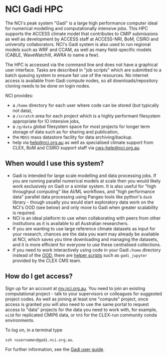# NCI Gadi HPC

The NCI's peak system "Gadi" is a large high performance computer ideal for numerical modelling and computationally intensive jobs. This HPC supports the ACCESS climate model that contributes to CMIP submissions as well as development by ACCESS staff at ACCESS-NRI, BoM, CSIRO and university collaborators. NCI's Gadi system is also used to run regional models such as WRF and CCAM, as well as many field-specific models (CABLE, WaveWatchIII, AWRA to name a few). 

The HPC is accessed via the command line and does not have a graphical user interface. Tasks are described in "job scripts" which are submitted to a batch queuing system to ensure fair use of the resources. No internet access is available from Gadi compute nodes, so all downloads/repository cloning needs to be done on login nodes.

NCI provides:
- a `/home` directory for each user where code can be stored (but typically not data), 
- a `/scratch` area for each project which is a highly performant filesystem appropriate for IO intensive jobs, 
- a `/g/data` global filesystem space for most projects for longer term storage of data such as for sharing and publication,
- the `MDSS` mass datastore facility for data archiving/backup.
- help via help@nci.org.au as well as specialised climate support from CLEX, BoM and CSIRO support staff via cws-help@nci.org.au.

## When would I use this system? 
- Gadi is intended for large scale modelling and data processing jobs. If you are running parallel numerical models at scale then you would likely work exclusively on Gadi or a similar system. It is also useful for "high throughput computing" like AI/ML workflows, and "high performance data" parallel data processing using Pangeo tools like python's `dask` library - though usually you would start exploratory data work on the NCI's OOD (see below) and only move to Gadi when greater scalability is required.
- NCI is an ideal platform to use when collaborating with peers from other institutions as it is available to all Australian researchers. 
- If you are wanting to use large reference climate datasets as input for your research, chances are the data you want may already be available at NCI, which saves you time downloading and managing the datasets, and it is more efficient for everyone to use these centralised collections.
- If you need to work interactively using code in your Gadi `/home` directory instead of the [OOD](https://acdguide.github.io/BigData/platforms/platforms-nci-ood.html), there are [helper scripts](https://github.com/coecms/nci_scripts) such as `gadi_jupyter` provided by the CLEX CMS team.

## How do I get access? 
Sign up for an account at [my.nci.org.au](https://my.nci.org.au/mancini/). You need to join an existing computational project - talk to your supervisors or colleagues for suggested project codes. As well as joining at least one "compute" project, once access is granted you will also need to use the same portal to request access to "data" projects for the data you need to work with, for example, `oi10` for replicated CMIP6 data, or `hh5` for the CLEX-run community conda environments.

To log on, in a terminal type 

`ssh <username>@gadi.nci.org.au`.

For further information, see the [Gadi user guide](https://opus.nci.org.au/display/Help/Gadi+User+Guide).
